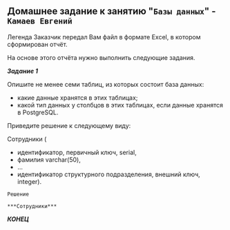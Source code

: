## Домашнее задание к занятию "`Базы данных`" - `Камаев Евгений`

Легенда
Заказчик передал Вам файл в формате Excel, в котором сформирован отчёт.

На основе этого отчёта нужно выполнить следующие задания.

***Задание 1***

Опишите не менее семи таблиц, из которых состоит база данных:
* какие данные хранятся в этих таблицах;
* какой тип данных у столбцов в этих таблицах, если данные хранятся в PostgreSQL.

Приведите решение к следующему виду:

Сотрудники (
* идентификатор, первичный ключ, serial,
* фамилия varchar(50),
* ...
* идентификатор структурного подразделения, внешний ключ, integer).


`Решение`

```
***Сотрудники***

```

***КОНЕЦ***
